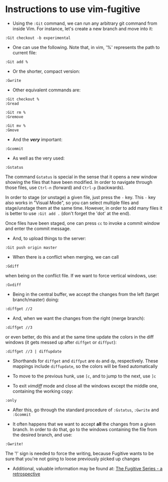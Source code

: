 # Instructions to use vim-fugitive

- Using the `:Git` command, we can run any arbitrary git command from inside
Vim. For instance, let's create a new branch and move into it:
```
:Git checkout -b experimental
```

- One can use the following. Note that, in vim, '%' represents the path to
current file:
```
:Git add %
```

- Or the shorter, compact version:
```
:Gwrite
```

- Other equivalent commands are:
```
:Git checkout %
:Gread

:Git rm %
:Gremove

:Git mv %
:Gmove
```

- And the **_very_** important:
```
:Gcommit
```

- As well as the very used:
```
:Gstatus
```

The command `Gstatus` is special in the sense that it opens a new window
showing the files that have been modified. In order to navigate through those
files, use `Ctrl-n` (forward) and `Ctrl-p` (backwards).

In order to stage (or unstage) a given file, just press the `-` key. This `-`
key also works in "Visual Mode", so you can select multiple files and
stage/unstage them at the same time. However, in order to add many files it is
better to use `:Git add .` (don't forget the 'dot' at the end).

Once files have been staged, one can press `cc` to invoke a commit window and
enter the commit message.

- And, to upload things to the server:
```
:Git push origin master
```

- When there is a conflict when merging, we can call
```
:Gdiff
```

  when being on the conflict file. If we want to force vertical windows, use:

```
:Gvdiff
```

- Being in the central buffer, we accept the changes from the left (target
branch/master) doing:

```
:diffget //2
```

- And, when we want the changes from the right (merge branch):

```
:diffget //3
```

  or even better, do this and at the same time update the colors in the diff
windows (it gets messed up after `diffget` or `diffput`):

```
:diffget //3 | diffupdate
```

- Shorthands for `diffget` and `diffput` are `do` and `dp`, respectively.
These mappings include `diffupdate`, so the colors will be fixed automatically

- To move to the previous hunk, use `[c`, and to jump to the next, use `]c`

- To exit _vimdiff_ mode and close all the windows except the middle one,
  containing the working copy:

```
:only
```

- After this, go through the standard procedure of `:Gstatus`, `:Gwrite` and
`:Gcommit`

- It often happens that we want to accept **all** the changes from a given
branch. In order to do that, go to the windows containing the file from the
desired branch, and use:

```
:Gwrite!
```

  The '!' sign is needed to force the writing, because Fugitive wants to be
sure that you're not going to loose previously picked up changes

- Additional, valuable information may be found at: [The Fugitive Series - a retrospective](http://vimcasts.org/blog/2011/05/the-fugitive-series/)

